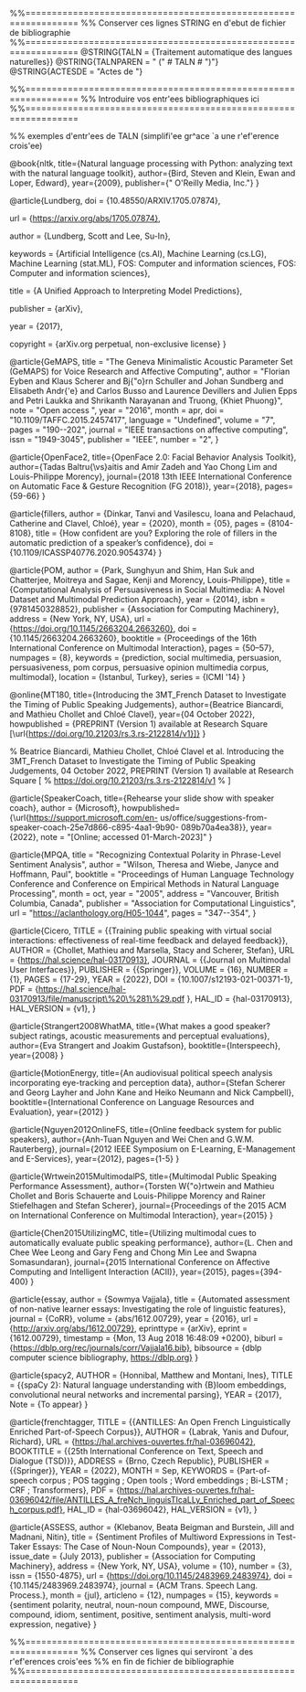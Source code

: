 %%================================================================
%% Conserver ces lignes STRING en d\'ebut de fichier de bibliographie
%%================================================================
@STRING{TALN = {Traitement automatique des langues naturelles}}
@STRING{TALNPAREN = " (" # TALN # ")"}
@STRING{ACTESDE = "Actes de "} 


%%================================================================
%% Introduire vos entr\'ees bibliographiques ici
%%================================================================

%% exemples d'entr\'ees de TALN (simplifi\'ee gr\^ace \`a une r\'ef\'erence crois\'ee)

@book{nltk, 
  title={Natural language processing with Python: analyzing text with the natural language toolkit}, 
  author={Bird, Steven and Klein, Ewan and Loper, Edward}, 
  year={2009}, 
  publisher={" O'Reilly Media, Inc."} 
}

@article{Lundberg,
  doi = {10.48550/ARXIV.1705.07874},
  
  url = {https://arxiv.org/abs/1705.07874},
  
  author = {Lundberg, Scott and Lee, Su-In},
  
  keywords = {Artificial Intelligence (cs.AI), Machine Learning (cs.LG), Machine Learning (stat.ML), FOS: Computer and information sciences, FOS: Computer and information sciences},
  
  title = {A Unified Approach to Interpreting Model Predictions},
  
  publisher = {arXiv},
  
  year = {2017},
  
  copyright = {arXiv.org perpetual, non-exclusive license}
}

@article{GeMAPS,
title = "The Geneva Minimalistic Acoustic Parameter Set (GeMAPS) for Voice Research and Affective Computing",
author = "Florian Eyben and Klaus Scherer and Bj{\"o}rn Schuller and Johan Sundberg and Elisabeth Andr{\'e} and Carlos Busso and Laurence Devillers and Julien Epps and Petri Laukka and Shrikanth Narayanan and Truong, {Khiet Phuong}",
note = "Open access ",
year = "2016",
month = apr,
doi = "10.1109/TAFFC.2015.2457417",
language = "Undefined",
volume = "7",
pages = "190--202",
journal = "IEEE transactions on affective computing",
issn = "1949-3045",
publisher = "IEEE",
number = "2",
}

@article{OpenFace2,
  title={OpenFace 2.0: Facial Behavior Analysis Toolkit},
  author={Tadas Baltru{\vs}aitis and Amir Zadeh and Yao Chong Lim and Louis-Philippe Morency},
  journal={2018 13th IEEE International Conference on Automatic Face \& Gesture Recognition (FG 2018)},
  year={2018},
  pages={59-66}
}

@article{fillers,
author = {Dinkar, Tanvi and Vasilescu, Ioana and Pelachaud, Catherine and Clavel, Chloé},
year = {2020},
month = {05},
pages = {8104-8108},
title = {How confident are you? Exploring the role of fillers in the automatic prediction of a speaker’s confidence},
doi = {10.1109/ICASSP40776.2020.9054374}
}


@article{POM,
author = {Park, Sunghyun and Shim, Han Suk and Chatterjee, Moitreya and Sagae, Kenji and Morency, Louis-Philippe},
title = {Computational Analysis of Persuasiveness in Social Multimedia: A Novel Dataset and Multimodal Prediction Approach},
year = {2014},
isbn = {9781450328852},
publisher = {Association for Computing Machinery},
address = {New York, NY, USA},
url = {https://doi.org/10.1145/2663204.2663260},
doi = {10.1145/2663204.2663260},
booktitle = {Proceedings of the 16th International Conference on Multimodal Interaction},
pages = {50–57},
numpages = {8},
keywords = {prediction, social multimedia, persuasion, persuasiveness, pom corpus, persuasive opinion multimedia corpus, multimodal},
location = {Istanbul, Turkey},
series = {ICMI '14}
}

@online{MT180,
  title={Introducing the 3MT\_French Dataset to Investigate the Timing of Public Speaking Judgements},
  author={Beatrice Biancardi, and Mathieu Chollet and Chloé Clavel},
  year={04 October 2022},
  howpublished = {PREPRINT (Version 1) available at Research Square [\url{https://doi.org/10.21203/rs.3.rs-2122814/v1}]}
}

% Beatrice Biancardi, Mathieu Chollet, Chloé Clavel et al. Introducing the 3MT_French Dataset to Investigate the Timing of Public Speaking Judgements, 04 October 2022, PREPRINT (Version 1) available at Research Square [
% https://doi.org/10.21203/rs.3.rs-2122814/v1
% ] 




@article{SpeakerCoach,
  title={Rehearse your slide show with speaker coach},
  author = {Microsoft},
  howpublished={\url{https://support.microsoft.com/en- us/office/suggestions-from-speaker-coach-25e7d866-c895-4aa1-9b90- 089b70a4ea38}},
  year={2022},
  note = "[Online; accessed 01-March-2023]"
}



@article{MPQA,
    title = "Recognizing Contextual Polarity in Phrase-Level Sentiment Analysis",
    author = "Wilson, Theresa  and
      Wiebe, Janyce  and
      Hoffmann, Paul",
    booktitle = "Proceedings of Human Language Technology Conference and Conference on Empirical Methods in Natural Language Processing",
    month = oct,
    year = "2005",
    address = "Vancouver, British Columbia, Canada",
    publisher = "Association for Computational Linguistics",
    url = "https://aclanthology.org/H05-1044",
    pages = "347--354",
}

@article{Cicero,
  TITLE = {{Training public speaking with virtual social interactions: effectiveness of real-time feedback and delayed feedback}},
  AUTHOR = {Chollet, Mathieu and Marsella, Stacy and Scherer, Stefan},
  URL = {https://hal.science/hal-03170913},
  JOURNAL = {{Journal on Multimodal User Interfaces}},
  PUBLISHER = {{Springer}},
  VOLUME = {16},
  NUMBER = {1},
  PAGES = {17-29},
  YEAR = {2022},
  DOI = {10.1007/s12193-021-00371-1},
  PDF = {https://hal.science/hal-03170913/file/manuscript\%20\%281\%29.pdf },
  HAL_ID = {hal-03170913},
  HAL_VERSION = {v1},
}


@article{Strangert2008WhatMA,
  title={What makes a good speaker? subject ratings, acoustic measurements and perceptual evaluations},
  author={Eva Strangert and Joakim Gustafson},
  booktitle={Interspeech},
  year={2008}
}


@article{MotionEnergy,
  title={An audiovisual political speech analysis incorporating eye-tracking and perception data},
  author={Stefan Scherer and Georg Layher and John Kane and Heiko Neumann and Nick Campbell},
  booktitle={International Conference on Language Resources and Evaluation},
  year={2012}
}


@article{Nguyen2012OnlineFS,
  title={Online feedback system for public speakers},
  author={Anh-Tuan Nguyen and Wei Chen and G.W.M. Rauterberg},
  journal={2012 IEEE Symposium on E-Learning, E-Management and E-Services},
  year={2012},
  pages={1-5}
}

@article{Wrtwein2015MultimodalPS,
  title={Multimodal Public Speaking Performance Assessment},
  author={Torsten W{\"o}rtwein and Mathieu Chollet and Boris Schauerte and Louis-Philippe Morency and Rainer Stiefelhagen and Stefan Scherer},
  journal={Proceedings of the 2015 ACM on International Conference on Multimodal Interaction},
  year={2015}
}


@article{Chen2015UtilizingMC,
  title={Utilizing multimodal cues to automatically evaluate public speaking performance},
  author={L. Chen and Chee Wee Leong and Gary Feng and Chong Min Lee and Swapna Somasundaran},
  journal={2015 International Conference on Affective Computing and Intelligent Interaction (ACII)},
  year={2015},
  pages={394-400}
}


@article{essay,
  author    = {Sowmya Vajjala},
  title     = {Automated assessment of non-native learner essays: Investigating the
               role of linguistic features},
  journal   = {CoRR},
  volume    = {abs/1612.00729},
  year      = {2016},
  url       = {http://arxiv.org/abs/1612.00729},
  eprinttype = {arXiv},
  eprint    = {1612.00729},
  timestamp = {Mon, 13 Aug 2018 16:48:09 +0200},
  biburl    = {https://dblp.org/rec/journals/corr/Vajjala16.bib},
  bibsource = {dblp computer science bibliography, https://dblp.org}
}

@article{spacy2, 
    AUTHOR = {Honnibal, Matthew and Montani, Ines}, 
    TITLE  = {{spaCy 2}: Natural language understanding with {B}loom embeddings, convolutional neural networks and incremental parsing}, 
    YEAR   = {2017}, 
    Note   = {To appear} 
}


@article{frenchtagger,
  TITLE = {{ANTILLES: An Open French Linguistically Enriched Part-of-Speech Corpus}},
  AUTHOR = {Labrak, Yanis and Dufour, Richard},
  URL = {https://hal.archives-ouvertes.fr/hal-03696042},
  BOOKTITLE = {{25th International Conference on Text, Speech and Dialogue (TSD)}},
  ADDRESS = {Brno, Czech Republic},
  PUBLISHER = {{Springer}},
  YEAR = {2022},
  MONTH = Sep,
  KEYWORDS = {Part-of-speech corpus ; POS tagging ; Open tools ; Word embeddings ; Bi-LSTM ; CRF ; Transformers},
  PDF = {https://hal.archives-ouvertes.fr/hal-03696042/file/ANTILLES_A_freNch_linguisTIcaLLy_Enriched_part_of_Speech_corpus.pdf},
  HAL_ID = {hal-03696042},
  HAL_VERSION = {v1},
}


@article{ASSESS,
author = {Klebanov, Beata Beigman and Burstein, Jill and Madnani, Nitin},
title = {Sentiment Profiles of Multiword Expressions in Test-Taker Essays: The Case of Noun-Noun Compounds},
year = {2013},
issue_date = {July 2013},
publisher = {Association for Computing Machinery},
address = {New York, NY, USA},
volume = {10},
number = {3},
issn = {1550-4875},
url = {https://doi.org/10.1145/2483969.2483974},
doi = {10.1145/2483969.2483974},
journal = {ACM Trans. Speech Lang. Process.},
month = {jul},
articleno = {12},
numpages = {15},
keywords = {sentiment polarity, neutral, noun-noun compound, MWE, Discourse, compound, idiom, sentiment, positive, sentiment analysis, multi-word expression, negative}
}


%%================================================================
%% Conserver ces lignes qui serviront \`a des r\'ef\'erences crois\'ees
%% en fin de fichier de bibliographie
%%================================================================
